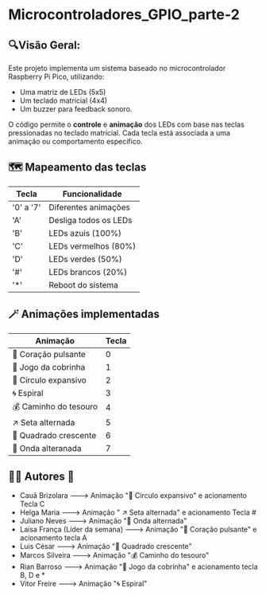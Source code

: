 # Microcontroladores_GPIO_parte-2

## 🔍Visão Geral:
Este projeto implementa um sistema baseado no microcontrolador Raspberry Pi Pico, utilizando:
- Uma matriz de LEDs (5x5)
- Um teclado matricial (4x4)
- Um buzzer para feedback sonoro.

O código permite o **controle** e **animação** dos LEDs com base nas teclas pressionadas no teclado matricial. Cada tecla está associada a uma animação ou comportamento específico.

## 🗺️ Mapeamento das teclas
| Tecla | Funcionalidade |
| ------ | ------ |
| '0' a '7' | Diferentes animações |
| 'A' | Desliga todos os LEDs|
| 'B' | LEDs azuis (100%) |
| 'C'  | LEDs vermelhos (80%)|
| 'D'| LEDs verdes (50%) |
| '#'| LEDs brancos (20%)|
| '*' |Reboot do sistema|

## 🪄 Animações implementadas  

| Animação | Tecla |
| ------ | ------ |
| 💖 Coração pulsante | 0 |
| 🐍 Jogo da cobrinha | 1|
| 🔘 Círculo expansivo | 2 |
| 🌀 Espiral  | 3|
| 💰 Caminho do tesouro| 4 |
| ↗️ Seta alternada| 5|
| 🔲 Quadrado crescente | 6|
| 🌊 Onda alteranada |7 |

## 🙋‍♀️ Autores 🙋 

- Cauã Brizolara ---> Animação "🔘 Círculo expansivo" e acionamento Tecla C
- Helga Maria --->  Animação " ↗️ Seta alternada" e acionamento Tecla #
- Juliano Neves --->  Animação "🌊 Onda alternada"
- Laisa França (Líder da semana) --->  Animação "💖 Coração pulsante" e acionamento tecla A
- Luis César --->  Animação "🔲 Quadrado crescente"
- Marcos Silveira --->  Animação "💰 Caminho do tesouro"
- Rian Barroso --->  Animação "🐍 Jogo da cobrinha" e acionamento tecla B, D e *
- Vitor Freire --->  Animação "🌀 Espiral"
  
